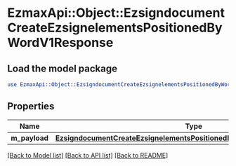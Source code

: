 # EzmaxApi::Object::EzsigndocumentCreateEzsignelementsPositionedByWordV1Response

## Load the model package
```perl
use EzmaxApi::Object::EzsigndocumentCreateEzsignelementsPositionedByWordV1Response;
```

## Properties
Name | Type | Description | Notes
------------ | ------------- | ------------- | -------------
**m_payload** | [**EzsigndocumentCreateEzsignelementsPositionedByWordV1ResponseMPayload**](EzsigndocumentCreateEzsignelementsPositionedByWordV1ResponseMPayload.md) |  | 

[[Back to Model list]](../README.md#documentation-for-models) [[Back to API list]](../README.md#documentation-for-api-endpoints) [[Back to README]](../README.md)


